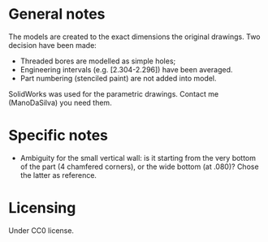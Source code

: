 # General notes
The models are created to the exact dimensions the original drawings. Two decision have been made:
* Threaded bores are modelled as simple holes;
* Engineering intervals (e.g. [2.304-2.296]) have been averaged. 
* Part numbering (stenciled paint) are not added into model.

SolidWorks was used for the parametric drawings. Contact me (ManoDaSilva) you need them.

# Specific notes
* Ambiguity for the small vertical wall: is it starting from the very bottom of the part (4 chamfered corners), or the wide bottom (at .080)? Chose the latter as reference. 


# Licensing
Under CC0 license.